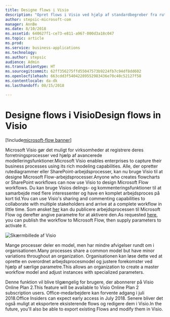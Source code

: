 ```yaml
---
title: Designe flows i Visio
description: "Opret flows i Visio ved hjælp af standardbegreber fra rutediagrammer, og eksportér dine flows til Visio, hvor du nemt kan visualisere dem."
author: stepsic-microsoft-com
manager: AnnBe
ms.date: 8/10/2018
ms.assetid: 640627f1-ce73-e811-a967-000d3a18c047
ms.topic: article
ms.prod: 
ms.service: business-applications
ms.technology: 
ms.author: stepsic
audience: Admin
ms.translationtype: HT
ms.sourcegitcommit: 62ff356275ffd55047573b9224fb7c94df8dd602
ms.openlocfilehash: 663cdd3f54042289552983436e70c40c52127f58
ms.contentlocale: da-dk
ms.lasthandoff: 08/15/2018

---
```

# <a name="design-flows-in-visio"></a><span data-ttu-id="c065c-103">Designe flows i Visio</span><span class="sxs-lookup"><span data-stu-id="c065c-103">Design flows in Visio</span></span>

[!include[microsoft-flow banner](../includes/microsoft-flow.md)]




<span data-ttu-id="c065c-104">Microsoft Visio gør det muligt for virksomheder at registrere deres forretningsprocesser ved hjælp af avancerede modelleringsfunktioner.</span><span class="sxs-lookup"><span data-stu-id="c065c-104">Microsoft Visio enables enterprises to capture their business processes using its rich modeling capabilities.</span></span> <span data-ttu-id="c065c-105">Alle, der opretter rutediagrammer eller SharePoint-arbejdsprocesser, kan nu bruge Visio til at designe Microsoft Flow-arbejdsprocesser.</span><span class="sxs-lookup"><span data-stu-id="c065c-105">Anyone who creates flowcharts or SharePoint workflows can now use Visio to design Microsoft Flow workflows.</span></span> <span data-ttu-id="c065c-106">Du kan bruge Visios delings- og kommenteringsfunktioner til at samarbejde med flere interessenter og have en komplet arbejdsproces på kort tid.</span><span class="sxs-lookup"><span data-stu-id="c065c-106">You can use Visio's sharing and commenting capabilities to collaborate with multiple stakeholders and arrive at a complete workflow in little time.</span></span> <span data-ttu-id="c065c-107">Som ønsket [her](https://powerusers.microsoft.com/t5/Flow-Ideas/Interactively-Build-Microsoft-WORKFlows-visually-in-Visio-Two/idi-p/54269) kan du publicere arbejdsprocessen til Microsoft Flow og derefter angive parametre for at aktivere den.</span><span class="sxs-lookup"><span data-stu-id="c065c-107">As requested [here](https://powerusers.microsoft.com/t5/Flow-Ideas/Interactively-Build-Microsoft-WORKFlows-visually-in-Visio-Two/idi-p/54269), you can publish the workflow to Microsoft Flow, then supply parameters to activate it.</span></span>

![Skærmbillede af Visio](media/visio_01.png)

<span data-ttu-id="c065c-109">Mange processer deler en model, men har mindre afvigelser rundt om i organisationen.</span><span class="sxs-lookup"><span data-stu-id="c065c-109">Many processes share a common model but have minor variations throughout an organization.</span></span> <span data-ttu-id="c065c-110">Organisationen kan løse dette ved at oprette en overordnet arbejdsprocesmodel og justere forekomster ved hjælp af særlige parametre.</span><span class="sxs-lookup"><span data-stu-id="c065c-110">This allows an organization to create a master workflow model and adjust instances with specialized parameters.</span></span>

<span data-ttu-id="c065c-111">Denne funktion vil blive tilgængelig for brugere, der abonnerer på Visio Online Plan 2.</span><span class="sxs-lookup"><span data-stu-id="c065c-111">This feature will be available to Visio Online Plan 2 subscription users.</span></span> <span data-ttu-id="c065c-112">Office-medarbejdere kan forvente adgang i juli 2018.</span><span class="sxs-lookup"><span data-stu-id="c065c-112">Office Insiders can expect early access in July 2018.</span></span> <span data-ttu-id="c065c-113">Senere bliver det også muligt at eksportere eksisterende flows og redigere dem i Visio.</span><span class="sxs-lookup"><span data-stu-id="c065c-113">In the future, you'll also be able to export existing Flows and modify them in Visio.</span></span>


